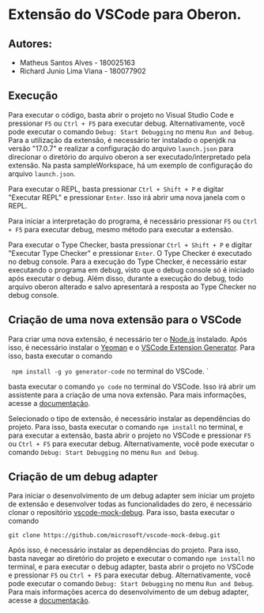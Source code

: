# Extensão do VSCode para Oberon.

## Autores:

- Matheus Santos Alves - 180025163
- Richard Junio Lima Viana - 180077902

## Execução

Para executar o código, basta abrir o projeto no Visual Studio Code e pressionar `F5` ou `Ctrl + F5` para executar debug. Alternativamente, você pode executar o comando `Debug: Start Debugging` no menu `Run and Debug`. Para a utilização da extensão, é necessário ter instalado o openjdk na versão "17.0.7"  e realizar a configuração do arquivo `launch.json` para direcionar o diretório do arquivo oberon a ser executado/interpretado pela extensão. Na pasta sampleWorkspace, há um exemplo de configuração do arquivo `launch.json`.

Para executar o REPL, basta pressionar `Ctrl + Shift + P` e digitar "Executar REPL" e pressionar `Enter`. Isso irá abrir uma nova janela com o REPL.

Para iniciar a interpretação do programa, é necessário pressionar `F5` ou `Ctrl + F5` para executar debug, mesmo método para executar a extensão.

Para executar o Type Checker, basta pressionar `Ctrl + Shift + P` e digitar "Executar Type Checker" e pressionar `Enter`. O Type Checker é executado no debug console. Para a execução do Type Checker, é necessário estar executando o programa em debug, visto que o debug console só é iniciado após executar o debug. Além disso, durante a execução do debug, todo arquivo oberon alterado e salvo apresentará a resposta ao Type Checker no debug console.

## Criação de uma nova extensão para o VSCode

Para criar uma nova extensão, é necessário ter o [Node.js](https://nodejs.org/en/) instalado. Após isso, é necessário instalar o [Yeoman](https://yeoman.io/) e o [VSCode Extension Generator](https://www.npmjs.com/package/generator-code). Para isso, basta executar o comando

`
npm install -g yo generator-code` no terminal do VSCode.
`

basta executar o comando `yo code` no terminal do VSCode. Isso irá abrir um assistente para a criação de uma nova extensão. Para mais informações, acesse a [documentação](https://code.visualstudio.com/api/get-started/your-first-extension).

Selecionado o tipo de extensão, é necessário instalar as dependências do projeto. Para isso, basta executar o comando `npm install` no terminal, e para executar a extensão, basta abrir o projeto no VSCode e pressionar `F5` ou `Ctrl + F5` para executar debug. Alternativamente, você pode executar o comando `Debug: Start Debugging` no menu `Run and Debug`.

## Criação de um debug adapter

Para iniciar o desenvolvimento de um debug adapter sem iniciar um projeto de extensão e desenvolver todas as funcionalidades do zero, é necessário clonar o repositório [vscode-mock-debug](https://github.com/microsoft/vscode-mock-debug). Para isso, basta executar o comando

`git clone https://github.com/microsoft/vscode-mock-debug.git`

Após isso, é necessário instalar as dependências do projeto. Para isso, basta navegar ao diretório do projeto e executar o comando `npm install` no terminal, e para executar o debug adapter, basta abrir o projeto no VSCode e pressionar `F5` ou `Ctrl + F5` para executar debug. Alternativamente, você pode executar o comando `Debug: Start Debugging` no menu `Run and Debug`. Para mais informações acerca do desenvolvimento de um debug adapter, acesse a [documentação](https://code.visualstudio.com/api/extension-guides/debugger-extension).
